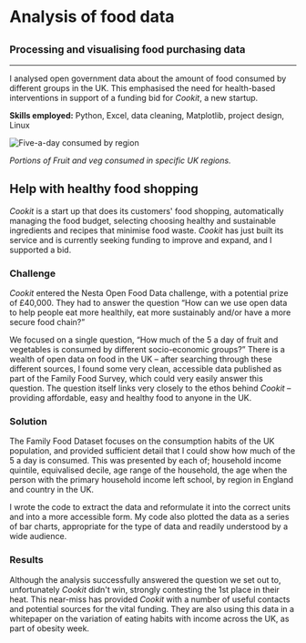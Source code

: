 # Analysis of food data
## <small>Processing and visualising food purchasing data</small>

___

I analysed open government data about the amount of food consumed by different groups in the UK. This emphasised the need for health-based interventions in support of a funding bid for *Cookit*, a new startup.

**Skills employed:** Python, Excel, data cleaning, Matplotlib, project design, Linux

![Five-a-day consumed by region](nutrition_analysis/nutrition_analysis.png)

*Portions of Fruit and veg consumed in specific UK regions.*

## Help with healthy food shopping

*Cookit* is a start up that does its customers' food shopping, automatically managing the food budget, selecting choosing healthy and sustainable ingredients and recipes that minimise food waste. *Cookit* has just built its service and is currently seeking funding to improve and expand, and I supported a bid.

### Challenge

*Cookit* entered the Nesta Open Food Data challenge, with a potential prize of £40,000. They had to answer the question “How can we use open data to help people eat more healthily, eat more sustainably and/or have a more secure food chain?”

We focused on a single question, “How much of the 5 a day of fruit and vegetables is consumed by different socio-economic groups?” There is a wealth of open data on food in the UK – after searching through these different sources, I found some very clean, accessible data published as part of the Family Food Survey, which could very easily answer this question. The question itself links very closely to the ethos behind *Cookit* – providing affordable, easy and healthy food to anyone in the UK.

### Solution

The Family Food Dataset focuses on the consumption habits of the UK population, and provided sufficient detail that I could show how much of the 5 a day is consumed. This was presented by each of; household income quintile, equivalised decile, age range of the household, the age when the person with the primary household income left school, by region in England and country in the UK.

I wrote the code to extract the data and reformulate it into the correct units and into a more accessible form. My code also plotted the data as a series of bar charts, appropriate for the type of data and readily understood by a wide audience.

### Results

Although the analysis successfully answered the question we set out to, unfortunately *Cookit* didn't win, strongly contesting the 1st place in their heat. This near-miss has provided *Cookit* with a number of useful contacts and potential sources for the vital funding. They are also using this data in a whitepaper on the variation of eating habits with income across the UK, as part of obesity week.

